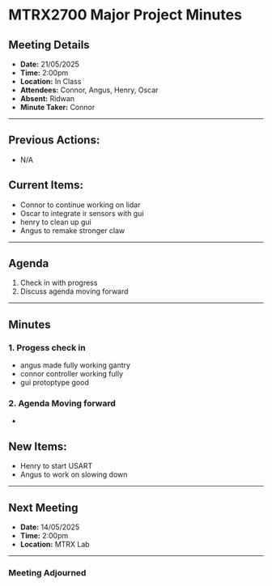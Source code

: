 # MTRX2700 Major Project Minutes

## Meeting Details
- **Date:** 21/05/2025
- **Time:** 2:00pm
- **Location:** In Class
- **Attendees:** Connor, Angus, Henry, Oscar
- **Absent:** Ridwan
- **Minute Taker:** Connor

---

## Previous Actions:
- N/A
  
## Current Items:
- Connor to continue working on lidar
- Oscar to integrate ir sensors with gui
- henry to clean up gui
- Angus to remake stronger claw
  
---

## Agenda
1. Check in with progress
2. Discuss agenda moving forward

---

## Minutes

### 1. Progess check in
- angus made fully working gantry
- connor controller working fully
- gui protoptype good

### 2. Agenda Moving forward
-

## New Items:
- Henry to start USART
- Angus to work on slowing down 

  
---

## Next Meeting
- **Date:** 14/05/2025
- **Time:** 2:00pm
- **Location:** MTRX Lab

---

### Meeting Adjourned 
